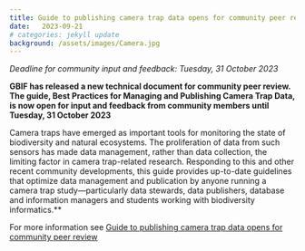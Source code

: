 ```yaml
---
title: Guide to publishing camera trap data opens for community peer review
date:   2023-09-21
# categories: jekyll update
background: /assets/images/Camera.jpg
---
```

*Deadline for community input and feedback: Tuesday, 31 October 2023*

**GBIF has released a new technical document for community peer review.
The guide, Best Practices for Managing and Publishing Camera Trap Data, 
is now open for input and feedback from community members until Tuesday, 31 October 2023**

Camera traps have emerged as important tools for monitoring the state of biodiversity and natural ecosystems.
The proliferation of data from such sensors has made data management, rather than data collection, the limiting factor
in camera trap-related research. Responding to this and other recent community developments, this guide provides
up-to-date guidelines that optimize data management and publication by anyone running a camera trap study—particularly
data stewards, data publishers, database and information managers and students working with biodiversity informatics.**

For more information see [Guide to publishing camera trap data opens for community peer review](https://www.gbif.org/news/1tNrbZGtOLUw2rdUKsM8Se/guide-to-publishing-camera-trap-data-opens-for-community-peer-review)



